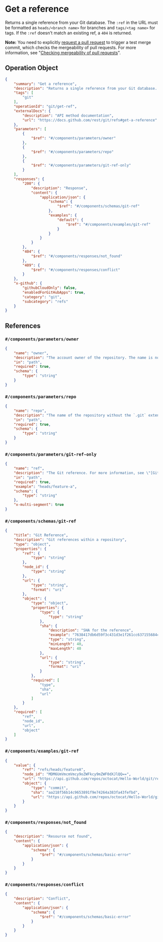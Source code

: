 # Get a reference

Returns a single reference from your Git database. The `:ref` in the URL must be formatted as `heads/<branch name>` for branches and `tags/<tag name>` for tags. If the `:ref` doesn't match an existing ref, a `404` is returned.

**Note:** You need to explicitly [request a pull request](https://docs.github.com/rest/pulls/pulls#get-a-pull-request) to trigger a test merge commit, which checks the mergeability of pull requests. For more information, see "[Checking mergeability of pull requests](https://docs.github.com/rest/guides/getting-started-with-the-git-database-api#checking-mergeability-of-pull-requests)".

## Operation Object

```json
{
    "summary": "Get a reference",
    "description": "Returns a single reference from your Git database. The `:ref` in the URL must be formatted as `heads/<branch name>` for branches and `tags/<tag name>` for tags. If the `:ref` doesn't match an existing ref, a `404` is returned.\n\n**Note:** You need to explicitly [request a pull request](https://docs.github.com/rest/pulls/pulls#get-a-pull-request) to trigger a test merge commit, which checks the mergeability of pull requests. For more information, see \"[Checking mergeability of pull requests](https://docs.github.com/rest/guides/getting-started-with-the-git-database-api#checking-mergeability-of-pull-requests)\".",
    "tags": [
        "git"
    ],
    "operationId": "git/get-ref",
    "externalDocs": {
        "description": "API method documentation",
        "url": "https://docs.github.com/rest/git/refs#get-a-reference"
    },
    "parameters": [
        {
            "$ref": "#/components/parameters/owner"
        },
        {
            "$ref": "#/components/parameters/repo"
        },
        {
            "$ref": "#/components/parameters/git-ref-only"
        }
    ],
    "responses": {
        "200": {
            "description": "Response",
            "content": {
                "application/json": {
                    "schema": {
                        "$ref": "#/components/schemas/git-ref"
                    },
                    "examples": {
                        "default": {
                            "$ref": "#/components/examples/git-ref"
                        }
                    }
                }
            }
        },
        "404": {
            "$ref": "#/components/responses/not_found"
        },
        "409": {
            "$ref": "#/components/responses/conflict"
        }
    },
    "x-github": {
        "githubCloudOnly": false,
        "enabledForGitHubApps": true,
        "category": "git",
        "subcategory": "refs"
    }
}
```

## References

### `#/components/parameters/owner`

```json
{
    "name": "owner",
    "description": "The account owner of the repository. The name is not case sensitive.",
    "in": "path",
    "required": true,
    "schema": {
        "type": "string"
    }
}
```

### `#/components/parameters/repo`

```json
{
    "name": "repo",
    "description": "The name of the repository without the `.git` extension. The name is not case sensitive.",
    "in": "path",
    "required": true,
    "schema": {
        "type": "string"
    }
}
```

### `#/components/parameters/git-ref-only`

```json
{
    "name": "ref",
    "description": "The Git reference. For more information, see \"[Git References](https://git-scm.com/book/en/v2/Git-Internals-Git-References)\" in the Git documentation.",
    "in": "path",
    "required": true,
    "example": "heads/feature-a",
    "schema": {
        "type": "string"
    },
    "x-multi-segment": true
}
```

### `#/components/schemas/git-ref`

```json
{
    "title": "Git Reference",
    "description": "Git references within a repository",
    "type": "object",
    "properties": {
        "ref": {
            "type": "string"
        },
        "node_id": {
            "type": "string"
        },
        "url": {
            "type": "string",
            "format": "uri"
        },
        "object": {
            "type": "object",
            "properties": {
                "type": {
                    "type": "string"
                },
                "sha": {
                    "description": "SHA for the reference",
                    "example": "7638417db6d59f3c431d3e1f261cc637155684cd",
                    "type": "string",
                    "minLength": 40,
                    "maxLength": 40
                },
                "url": {
                    "type": "string",
                    "format": "uri"
                }
            },
            "required": [
                "type",
                "sha",
                "url"
            ]
        }
    },
    "required": [
        "ref",
        "node_id",
        "url",
        "object"
    ]
}
```

### `#/components/examples/git-ref`

```json
{
    "value": {
        "ref": "refs/heads/featureA",
        "node_id": "MDM6UmVmcmVmcy9oZWFkcy9mZWF0dXJlQQ==",
        "url": "https://api.github.com/repos/octocat/Hello-World/git/refs/heads/featureA",
        "object": {
            "type": "commit",
            "sha": "aa218f56b14c9653891f9e74264a383fa43fefbd",
            "url": "https://api.github.com/repos/octocat/Hello-World/git/commits/aa218f56b14c9653891f9e74264a383fa43fefbd"
        }
    }
}
```

### `#/components/responses/not_found`

```json
{
    "description": "Resource not found",
    "content": {
        "application/json": {
            "schema": {
                "$ref": "#/components/schemas/basic-error"
            }
        }
    }
}
```

### `#/components/responses/conflict`

```json
{
    "description": "Conflict",
    "content": {
        "application/json": {
            "schema": {
                "$ref": "#/components/schemas/basic-error"
            }
        }
    }
}
```
